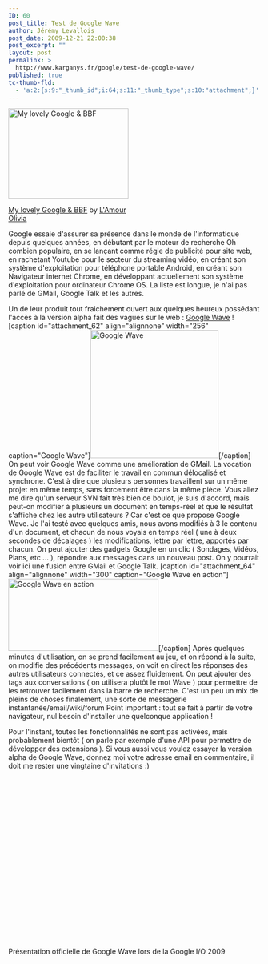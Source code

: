 ```yaml
---
ID: 60
post_title: Test de Google Wave
author: Jérémy Levallois
post_date: 2009-12-21 22:00:38
post_excerpt: ""
layout: post
permalink: >
  http://www.karganys.fr/google/test-de-google-wave/
published: true
tc-thumb-fld:
  - 'a:2:{s:9:"_thumb_id";i:64;s:11:"_thumb_type";s:10:"attachment";}'
---
```

<div class="wp-caption alignnone" style="width: 250px;"><a href="http://www.flickr.com/photos/fiancee1980/4202658771/"><img alt="My lovely Google & BBF" src="http://farm3.static.flickr.com/2620/4202658771_45c80f7600_m.jpg" title="My lovely Google & BBF" width="240" height="180" /></a><p class="wp-caption-text"><a href="http://www.flickr.com/photos/fiancee1980/4202658771/">My lovely Google & BBF</a> by <a href="http://www.flickr.com/photos/fiancee1980/">L'Amour Olivia</a></p></div>

Google essaie d'assurer sa présence dans le monde de l'informatique depuis quelques années, en débutant par le moteur de recherche Oh combien populaire, en se lançant comme régie de publicité pour site web, en rachetant Youtube pour le secteur du streaming vidéo, en créant son système d'exploitation pour téléphone portable Android, en créant son Navigateur internet Chrome, en développant actuellement son système d'exploitation pour ordinateur Chrome OS. La liste est longue, je n'ai pas parlé de GMail, Google Talk et les autres.

Un de leur produit tout fraichement ouvert aux quelques heureux possédant l'accès à la version alpha fait des vagues sur le web : <a href="http://wave.google.com">Google Wave</a> !
[caption id="attachment_62" align="alignnone" width="256" caption="Google Wave"]<a href="http://www.karganys.fr/wp-content/uploads/2009/12/google_wave_logo.png"><img src="http://www.karganys.fr/wp-content/uploads/2009/12/google_wave_logo.png" alt="Google Wave" title="google_wave_logo" width="256" height="256" class="size-full wp-image-62" /></a>[/caption]
On peut voir Google Wave comme une amélioration de GMail.
La vocation de Google Wave est de faciliter le travail en commun délocalisé et synchrone. C'est à dire que plusieurs personnes travaillent sur un même projet en même temps, sans forcement être dans la même pièce. Vous allez me dire qu'un serveur SVN fait très bien ce boulot, je suis d'accord, mais peut-on modifier à plusieurs un document en temps-réel et que le résultat s'affiche chez les autre utilisateurs ? Car c'est ce que propose Google Wave. Je l'ai testé avec quelques amis, nous avons modifiés à 3 le contenu d'un document, et chacun de nous voyais en temps réel ( une à deux secondes de décalages ) les modifications, lettre par lettre, apportés par chacun.
On peut ajouter des gadgets Google en un clic ( Sondages, Vidéos, Plans, etc ... ), répondre aux messages dans un nouveau post.
On y pourrait voir ici une fusion entre GMail et Google Talk.
[caption id="attachment_64" align="alignnone" width="300" caption="Google Wave en action"]<a href="http://www.karganys.fr/wp-content/uploads/2009/12/Capture_Wave.png"><img src="http://www.karganys.fr/wp-content/uploads/2009/12/Capture_Wave-300x144.png" alt="Google Wave en action" title="Capture_Wave" width="300" height="144" class="size-medium wp-image-64" /></a>[/caption]
Après quelques minutes d'utilisation, on se prend facilement au jeu, et on répond à la suite, on modifie des précédents messages, on voit en direct les réponses des autres utilisateurs connectés, et ce assez fluidement.
On peut ajouter des tags aux conversations ( on utilisera plutôt le mot Wave ) pour permettre de les retrouver facilement dans la barre de recherche.
C'est un peu un mix de pleins de choses finalement, une sorte de messagerie instantanée/email/wiki/forum
Point important : tout se fait à partir de votre navigateur, nul besoin d'installer une quelconque application !

Pour l'instant, toutes les fonctionnalités ne sont pas activées, mais probablement bientôt ( on parle par exemple d'une API pour permettre de développer des extensions ).
Si vous aussi vous voulez essayer la version alpha de Google Wave, donnez moi votre adresse email en commentaire, il doit me rester une vingtaine d'invitations :)

<object width="560" height="340"><param name="movie" value="http://www.youtube.com/v/v_UyVmITiYQ&hl=fr_FR&fs=1&"></param><param name="allowFullScreen" value="true"></param><param name="allowscriptaccess" value="always"></param><embed src="http://www.youtube.com/v/v_UyVmITiYQ&hl=fr_FR&fs=1&" type="application/x-shockwave-flash" allowscriptaccess="always" allowfullscreen="true" width="560" height="340"></embed></object>
Présentation officielle de Google Wave lors de la Google I/O 2009